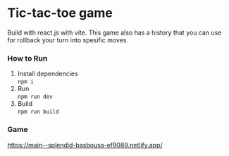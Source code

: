 # Tic-tac-toe game
Build with react.js with vite. This game also has a history that you can use for rollback your turn into spesific moves.

### How to Run
1. Install dependencies <br>
``` npm i ```
2. Run <br>
``` npm run dev ```
3. Build <br>
``` npm run build ```

### Game
https://main--splendid-basbousa-ef9089.netlify.app/

